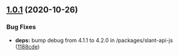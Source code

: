 ## [1.0.1](https://github.com/JuroOravec/slant-api/compare/v1.0.0...v1.0.1) (2020-10-26)


### Bug Fixes

* **deps:** bump debug from 4.1.1 to 4.2.0 in /packages/slant-api-js ([1188cde](https://github.com/JuroOravec/slant-api/commit/1188cdee064cd2689fa7c981bc0ee57de780f14f))
